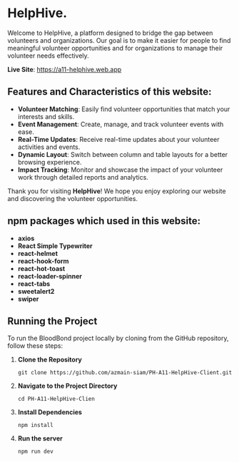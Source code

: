 # HelpHive.

Welcome to HelpHive, a platform designed to bridge the gap between volunteers and organizations. Our goal is to make it easier for people to find meaningful volunteer opportunities and for organizations to manage their volunteer needs effectively.

**Live Site**: https://a11-helphive.web.app

## Features and Characteristics of this website:

- **Volunteer Matching**: Easily find volunteer opportunities that match your interests and skills.
- **Event Management**: Create, manage, and track volunteer events with ease.
- **Real-Time Updates**: Receive real-time updates about your volunteer activities and events.
- **Dynamic Layout**: Switch between column and table layouts for a better browsing experience.
- **Impact Tracking**: Monitor and showcase the impact of your volunteer work through detailed reports and analytics.

Thank you for visiting **HelpHive**! We hope you enjoy exploring our website and discovering the volunteer opportunities.

## npm packages which used in this website:

- **axios**
- **React Simple Typewriter**
- **react-helmet**
- **react-hook-form**
- **react-hot-toast**
- **react-loader-spinner**
- **react-tabs**
- **sweetalert2**
- **swiper**


## Running the Project

To run the BloodBond project locally by cloning from the GitHub repository, follow these steps:

1. **Clone the Repository**

   ```terminal
   git clone https://github.com/azmain-siam/PH-A11-HelpHive-Client.git
2. **Navigate to the Project Directory**

   ```terminal
   cd PH-A11-HelpHive-Clien
3. **Install Dependencies**

   ```terminal
   npm install
4. **Run the server**

   ```terminal
   npm run dev

